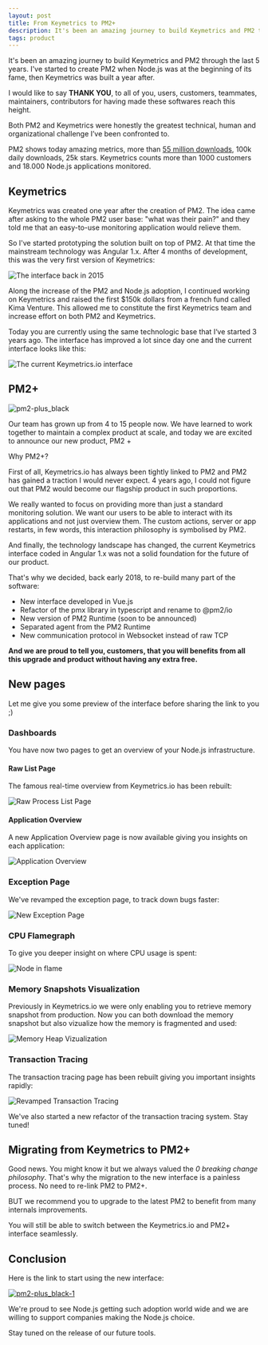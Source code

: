```yaml
---
layout: post
title: From Keymetrics to PM2+
description: It's been an amazing journey to build Keymetrics and PM2 through the last 5 years. I've started to create PM2 when Node.js was at the beginning of its fame, then Keymetrics was built a year after
tags: product
---
```


It's been an amazing journey to build Keymetrics and PM2 through the last 5 years. I've started to create PM2 when Node.js was at the beginning of its fame, then Keymetrics was built a year after.

I would like to say **THANK YOU**, to all of you, users, customers, teammates, maintainers, contributors for having made these softwares reach this height.

Both PM2 and Keymetrics were honestly the greatest technical, human and organizational challenge I’ve been confronted to.

PM2 shows today amazing metrics, more than [55 million downloads](http://map.keymetrics.io/), 100k daily downloads, 25k stars. Keymetrics counts more than 1000 customers and 18.000 Node.js applications monitored.

## Keymetrics

Keymetrics was created one year after the creation of PM2. The idea came after asking to the whole PM2 user base: "what was their pain?" and they told me that an easy-to-use monitoring application would relieve them.

So I've started prototyping the solution built on top of PM2. At that time the mainstream technology was Angular 1.x. After 4 months of development, this was the very first version of Keymetrics:

![The interface back in 2015](/content/images/2018/06/home.png)

Along the increase of the PM2 and Node.js adoption, I continued working on Keymetrics and raised the first $150k dollars from a french fund called Kima Venture. This allowed me to constitute the first Keymetrics team and increase effort on both PM2 and Keymetrics.

Today you are currently using the same technologic base that I‘ve started 3 years ago. The interface has improved a lot since day one and the current interface looks like this:

![The current Keymetrics.io interface](/images/2018-9-13-Brave-New-PM2/dashboard.png)

## PM2+

![pm2-plus_black](/images/2018-9-13-Brave-New-PM2/pm2-plus-logo.svg)

Our team has grown up from 4 to 15 people now. We have learned to work together to maintain a complex product at scale, and today we are excited to announce our new product, PM2 +

Why PM2+?

First of all, Keymetrics.io has always been tightly linked to PM2 and PM2 has gained a traction I would never expect. 4 years ago, I could not figure out that PM2 would become our flagship product in such proportions.

We really wanted to focus on providing more than just a standard monitoring solution. We want our users to be able to interact with its applications and not just overview them. The custom actions, server or app restarts, in few words, this interaction philosophy is symbolised by PM2.

And finally, the technology landscape has changed, the current Keymetrics interface coded in Angular 1.x was not a solid foundation for the future of our product.

That's why we decided, back early 2018, to re-build many part of the software:

* New interface developed in Vue.js
* Refactor of the pmx library in typescript and rename to @pm2/io
* New version of PM2 Runtime (soon to be announced)
* Separated agent from the PM2 Runtime
* New communication protocol in Websocket instead of raw TCP

**And we are proud to tell you, customers, that you will benefits from all this upgrade and product without having any extra free.**

## New pages

Let me give you some preview of the interface before sharing the link to you ;)

### Dashboards

You have now two pages to get an overview of your Node.js infrastructure.

#### Raw List Page

The famous real-time overview from Keymetrics.io has been rebuilt:

![Raw Process List Page](/images/2018-7-3-From-Keymetrics-To-PM2-/server_overview.png)

#### Application Overview

A new Application Overview page is now available giving you insights on each application:

![Application Overview](/images/2018-7-3-From-Keymetrics-To-PM2-/app_overview.png)

### Exception Page

We've revamped the exception page, to track down bugs faster:

![New Exception Page](/images/2018-7-3-From-Keymetrics-To-PM2-/issues.png)

### CPU Flamegraph

To give you deeper insight on where CPU usage is spent:

![Node in flame](/images/2018-9-13-Brave-New-PM2/cpu-profile.png)

### Memory Snapshots Visualization

Previously in Keymetrics.io we were only enabling you to retrieve memory snapshot from production. Now you can both download the memory snapshot but also vizualize how the memory is fragmented and used:

![Memory Heap Vizualization](/images/2018-7-3-From-Keymetrics-To-PM2-/heap_profiling.png)

### Transaction Tracing

The transaction tracing page has been rebuilt giving you important insights rapidly:

![Revamped Transaction Tracing](/images/2018-7-3-From-Keymetrics-To-PM2-/transaction_tracing.png)

We've also started a new refactor of the transaction tracing system. Stay tuned!

## Migrating from Keymetrics to PM2+

Good news. You might know it but we always valued the _0 breaking change philosophy_. That's why the migration to the new interface is a painless process. No need to re-link PM2 to PM2+.

BUT we recommend you to upgrade to the latest PM2 to benefit from many internals improvements.

You will still be able to switch between the Keymetrics.io and PM2+ interface seamlessly.

## Conclusion

Here is the link to start using the new interface:

[![pm2-plus_black-1](/images/2018-9-13-Brave-New-PM2/pm2-plus-logo.svg)](https://app.pm2.io)

We're proud to see Node.js getting such adoption world wide and we are willing to support companies making the Node.js choice.

Stay tuned on the release of our future tools.